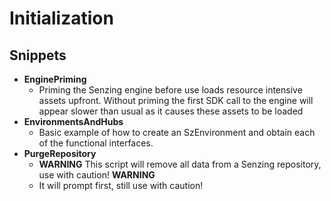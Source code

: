 # Initialization

## Snippets

- **EnginePriming**
  - Priming the Senzing engine before use loads resource intensive assets upfront. Without priming the first SDK call to the engine will appear slower than usual as it causes these assets to be loaded
- **EnvironmentsAndHubs**
  - Basic example of how to create an SzEnvironment and obtain each of the functional interfaces.
- **PurgeRepository**
  - **WARNING** This script will remove all data from a Senzing repository, use with caution! **WARNING**
  - It will prompt first, still use with caution!
